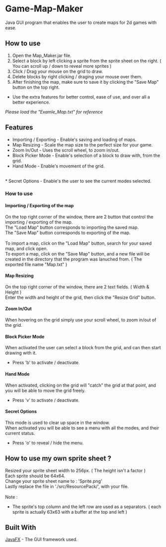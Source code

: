 # Game-Map-Maker
Java GUI program that enables the user to create maps for 2d games with ease.

## How to use

1. Open the Map_Maker.jar file.<br>
2. Select a block by left clicking a sprite from the sprite sheet on the right. ( You can scroll up / down to reveal more sprites )<br>
3. Click / Drag your mouse on the grid to draw.<br>
4. Delete blocks by right clicking / draging your mouse over them.<br>
5. After finishing the map, make sure to save it by clicking the "Save Map" button on the top right.<br>

* Use the extra features for better control, ease of use, and over all a better experience.

*Please load the "Examle_Map.txt" for reference*

## Features

* Importing / Exporting - Enable's saving and loading of maps.<br>
* Map Resizing - Scale the map size to the perfect size for your game.<br>
* Zoom In/Out - Uses the scroll wheel, to zoom in/out.<br>
* Block Picker Mode - Enable's selection of a block to draw with, from the grid.<br>
* Hand Mode - Enable's movement of the grid.<br>
<br>
* Secret Options - Enable's the user to see the current modes selected.

### How to use

#### Importing / Exporting of the map

On the top right corner of the window, there are 2 button that control the importing / exporting of the map.<br>
The "Load Map" button corresponds to importing the saved map.<br>
The "Save Map" button corresponds to exporting of the map.<br>
<br>
To import a map, click on the "Load Map" button, search for your saved map, and click open.<br>
To export a map, click on the "Save Map" button, and a new file will be created in the directory that the program was lanuched from. ( The exported file name "Map.txt" ) 

#### Map Resizing

On the top right corner of the window, there are 2 text fields. ( Width & Height )<br>
Enter the width and height of the grid, then click the "Resize Grid" button.

#### Zoom In/Out

When hovering on the grid simply use your scroll wheel, to zoom in/out of the grid.

#### Block Picker Mode

When activated the user can select a block from the grid, and can then start drawing with it.<br>
- Press 'b' to activate / deactivate.

#### Hand Mode

When activated, clicking on the grid will "catch" the grid at that point, and you will be able to move the grid freely.<br>
- Press 'v' to activate / deactivate.

#### Secret Options

This mode is used to clear up space in the window.<br>
When activated you will be able to see a menu with all the modes, and their current status.<br>
- Press 'o' to reveal / hide the menu.


## How to use my own sprite sheet ?

Resized your sprite sheet width to 256px. ( The height isn't a factor )<br>
Each sprite should be 64x64.<br>
Change your sprite sheet name to : 'Sprite.png'<br>
Lastly replace the file in './src/ResourcePack/', with your file.<br>
<br>
Note :<br>
* The sprite's top column and the left row are used as a separators. ( each sprite is actually 63x63 with a buffer at the top and left )

## Built With

[JavaFX](https://openjfx.io/) - The GUI framework used.
